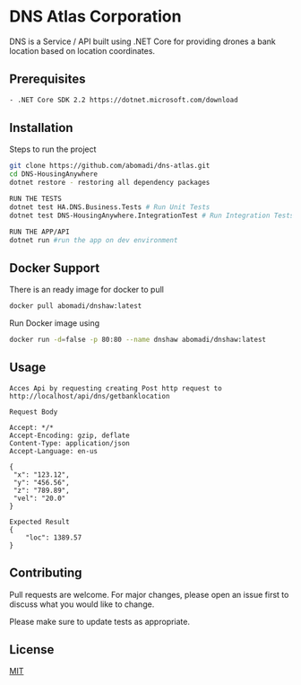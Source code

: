 # DNS Atlas Corporation

DNS is a Service / API built using .NET Core for providing drones a bank location based on location coordinates.

## Prerequisites
```bash
- .NET Core SDK 2.2 https://dotnet.microsoft.com/download
```
## Installation

Steps to run the project

```bash
git clone https://github.com/abomadi/dns-atlas.git
cd DNS-HousingAnywhere
dotnet restore - restoring all dependency packages

RUN THE TESTS
dotnet test HA.DNS.Business.Tests # Run Unit Tests
dotnet test DNS-HousingAnywhere.IntegrationTest # Run Integration Tests

RUN THE APP/API
dotnet run #run the app on dev environment

```

## Docker Support
There is an ready image for docker to pull
```bash
docker pull abomadi/dnshaw:latest
```
Run Docker image using
```bash
docker run -d=false -p 80:80 --name dnshaw abomadi/dnshaw:latest
```

## Usage

```
Acces Api by requesting creating Post http request to
http://localhost/api/dns/getbanklocation

Request Body

Accept: */*
Accept-Encoding: gzip, deflate
Content-Type: application/json
Accept-Language: en-us

{
 "x": "123.12",
 "y": "456.56",
 "z": "789.89",
 "vel": "20.0"
}

Expected Result
{
    "loc": 1389.57
}
```

## Contributing
Pull requests are welcome. For major changes, please open an issue first to discuss what you would like to change.

Please make sure to update tests as appropriate.

## License
[MIT](https://choosealicense.com/licenses/mit/)
